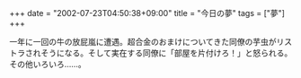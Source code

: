 +++
date = "2002-07-23T04:50:38+09:00"
title = "今日の夢"
tags = ["夢"]
+++

一年に一回の牛の放屁嵐に遭遇。超合金のおまけについてきた同僚の芋虫がリストラされそうになる。そして実在する同僚に「部屋を片付けろ！」と怒られる。その他いろいろ……。
